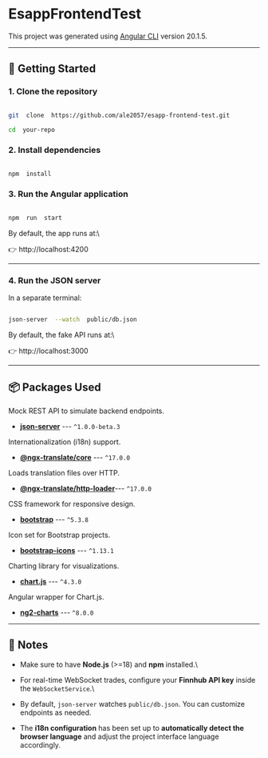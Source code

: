 # EsappFrontendTest

This project was generated using [Angular CLI](https://github.com/angular/angular-cli) version 20.1.5.

---

## 🚀 Getting Started

### 1. Clone the repository

```bash

git  clone  https://github.com/ale2057/esapp-frontend-test.git

cd  your-repo

```

### 2. Install dependencies

```bash

npm  install

```

### 3. Run the Angular application

```bash

npm  run  start

```

By default, the app runs at:\

👉 http://localhost:4200

---

### 4. Run the JSON server

In a separate terminal:

```bash

json-server  --watch  public/db.json

```

By default, the fake API runs at:\

👉 http://localhost:3000

---

## 📦 Packages Used

Mock REST API to simulate backend endpoints.

- **[json-server](https://github.com/typicode/json-server)** --- `^1.0.0-beta.3`

Internationalization (i18n) support.

- **[@ngx-translate/core](https://github.com/ngx-translate/core)** --- `^17.0.0`

Loads translation files over HTTP.

- **[@ngx-translate/http-loader](https://github.com/ngx-translate/core)**--- `^17.0.0`

CSS framework for responsive design.

- **[bootstrap](https://getbootstrap.com/)** --- `^5.3.8`

Icon set for Bootstrap projects.

- **[bootstrap-icons](https://icons.getbootstrap.com/)** --- `^1.13.1`

Charting library for visualizations.

- **[chart.js](https://www.chartjs.org/)** --- `^4.3.0`

Angular wrapper for Chart.js.

- **[ng2-charts](https://valor-software.com/ng2-charts/)** --- `^8.0.0`

---

## 📖 Notes

- Make sure to have **Node.js** (\>=18) and **npm** installed.\

- For real-time WebSocket trades, configure your **Finnhub API key** inside the `WebSocketService`.\

- By default, `json-server` watches `public/db.json`. You can customize endpoints as needed.

- The **i18n configuration** has been set up to **automatically detect the browser language** and adjust the project interface language accordingly.
